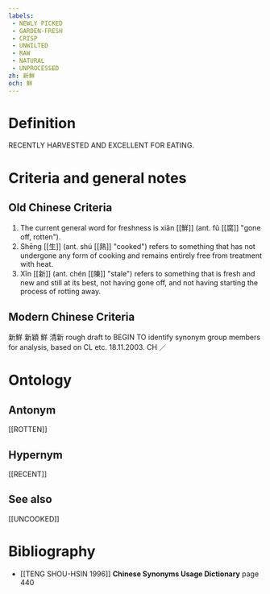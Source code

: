 ```yaml
---
labels: 
 - NEWLY PICKED
 - GARDEN-FRESH
 - CRISP
 - UNWILTED
 - RAW
 - NATURAL
 - UNPROCESSED
zh: 新鮮
och: 鮮
---
```


# Definition
RECENTLY HARVESTED AND EXCELLENT FOR EATING.
# Criteria and general notes
## Old Chinese Criteria
1. The current general word for freshness is xiān [[鮮]] (ant. fǔ [[腐]] "gone off, rotten").
2. Shēng [[生]] (ant. shú [[熟]] "cooked") refers to something that has not undergone any form of cooking and remains entirely free from treatment with heat.
3. Xīn [[新]] (ant. chén [[陳]] "stale") refers to something that is fresh and new and still at its best, not having gone off, and not having starting the process of rotting away.
## Modern Chinese Criteria
新鮮
新穎
鮮
清新
rough draft to BEGIN TO identify synonym group members for analysis, based on CL etc. 18.11.2003. CH ／
# Ontology

## Antonym
[[ROTTEN]]
## Hypernym
[[RECENT]]
## See also
[[UNCOOKED]]
# Bibliography
- [[TENG SHOU-HSIN 1996]]
**Chinese Synonyms Usage Dictionary** page 440
